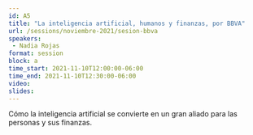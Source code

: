 ```yaml
---
id: A5
title: "La inteligencia artificial, humanos y finanzas, por BBVA"
url: /sessions/noviembre-2021/sesion-bbva
speakers:
 - Nadia Rojas
format: session
block: a
time_start: 2021-11-10T12:00:00-06:00
time_end: 2021-11-10T12:30:00-06:00
video:
slides:
---
```


Cómo la inteligencia artificial se convierte en un gran aliado para las personas y sus finanzas.